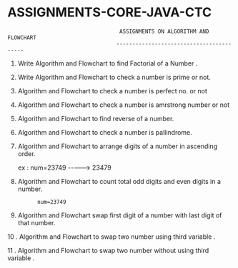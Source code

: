 # ASSIGNMENTS-CORE-JAVA-CTC
                                       ASSIGNMENTS ON ALGORITHM AND FLOWCHART
                                      -----------------------------------------
1. Write Algorithm and Flowchart to find Factorial of a Number .

 2. Write Algorithm and Flowchart to check a  number is prime or not.

 3. Algorithm and Flowchart to check a number is perfect no. or not

 4. Algorithm and Flowchart to check a number is amrstrong number or not

 5. Algorithm and Flowchart to find reverse of a number.

 6. Algorithm and Flowchart to check a number is pallindrome.

 7. Algorithm and Flowchart to arrange digits of a number in ascending order.

     ex :
              num=23749  -----> 23479

 8. Algorithm and Flowchart to count total odd digits and even digits in a number.

              num=23749

 9. Algorithm and Flowchart swap first digit of a number with last digit of that number. 

 10 . Algorithm and Flowchart to swap two number using third variable .

 11 .  Algorithm and Flowchart to swap two number without using third variable .

